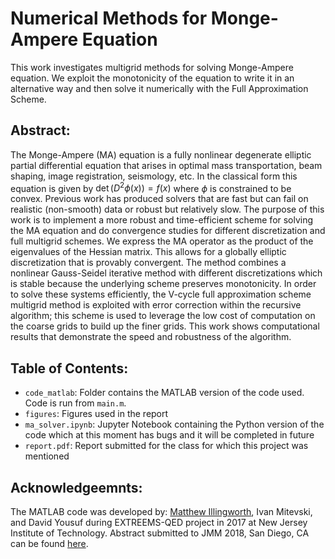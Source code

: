 # Numerical Methods for Monge-Ampere Equation
This work investigates multigrid methods for solving Monge-Ampere equation. We exploit the monotonicity of the equation to write it in an alternative way and then solve it numerically with the Full Approximation Scheme. 

## Abstract: 
The Monge-Ampere (MA) equation is a fully nonlinear degenerate elliptic partial differential equation that arises in optimal mass transportation, beam shaping, image registration, seismology, etc. In the classical form this equation is given by $\det(D^2\phi(x)) = f(x)$ where $\phi$ is constrained to be convex. Previous work has produced solvers that are fast but can fail on realistic (non-smooth) data or robust but relatively slow. The purpose of this work is to implement a more robust and time-efficient scheme for solving the MA equation and do convergence studies for different discretization and full multigrid schemes. We express the MA operator as the product of the eigenvalues of the Hessian matrix. This allows for a globally elliptic discretization that is provably convergent. The method combines a nonlinear Gauss-Seidel iterative method with different discretizations which is stable because the underlying scheme preserves monotonicity. In order to solve these systems efficiently, the V-cycle full approximation scheme multigrid method is exploited with error correction within the recursive algorithm; this scheme is used to leverage the low cost of computation on the coarse grids to build up the finer grids. This work shows computational results that demonstrate the speed and robustness of the algorithm.

## Table of Contents: 
* `code_matlab`: Folder contains the MATLAB version of the code used. Code is run from `main.m`.
* `figures`: Figures used in the report
* `ma_solver.ipynb`: Jupyter Notebook containing the Python version of the code which at this moment has bugs and it will be completed in future
* `report.pdf`: Report submitted for the class for which this project was mentioned 

## Acknowledgeemnts:
The MATLAB code was developed by: [Matthew Illingworth](https://github.com/octoract), Ivan Mitevski, and David Yousuf during EXTREEMS-QED project in 2017 at New Jersey Institute of Technology. Abstract submitted to JMM 2018, San Diego, CA can be found [here](http://jointmathematicsmeetings.org/amsmtgs/2197_abstracts/1135-65-1870.pdf).
